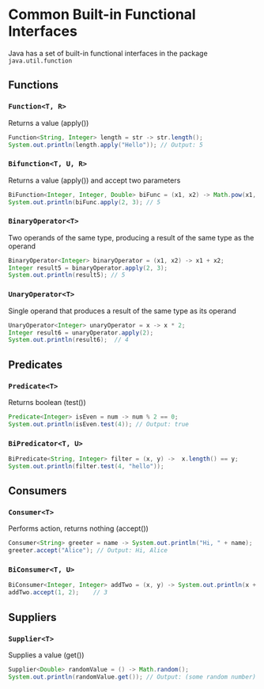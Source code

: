 # Common Built-in Functional Interfaces

Java has a set of built-in functional interfaces in the package `java.util.function`

## Functions

### `Function<T, R>`

Returns a value (apply())

```java
Function<String, Integer> length = str -> str.length();
System.out.println(length.apply("Hello")); // Output: 5
```

### `Bifunction<T, U, R>`

Returns a value (apply()) and accept two parameters

```java
BiFunction<Integer, Integer, Double> biFunc = (x1, x2) -> Math.pow(x1, x2);
System.out.println(biFunc.apply(2, 3); // 5
```

### `BinaryOperator<T>`

Two operands of the same type, producing a result of the same type as the operand

```java
BinaryOperator<Integer> binaryOperator = (x1, x2) -> x1 + x2;
Integer result5 = binaryOperator.apply(2, 3);
System.out.println(result5); // 5
```

### `UnaryOperator<T>`

Single operand that produces a result of the same type as its operand

```java
UnaryOperator<Integer> unaryOperator = x -> x * 2;
Integer result6 = unaryOperator.apply(2);
System.out.println(result6);  // 4
```

## Predicates

### `Predicate<T>`

Returns boolean (test())

```java
Predicate<Integer> isEven = num -> num % 2 == 0;
System.out.println(isEven.test(4)); // Output: true
```

### `BiPredicator<T, U>`

```java
BiPredicate<String, Integer> filter = (x, y) ->  x.length() == y;
System.out.println(filter.test(4, "hello"));
```

## Consumers

### `Consumer<T>`

Performs action, returns nothing (accept())

```java
Consumer<String> greeter = name -> System.out.println("Hi, " + name);
greeter.accept("Alice"); // Output: Hi, Alice
```

### `BiConsumer<T, U>`

```java
BiConsumer<Integer, Integer> addTwo = (x, y) -> System.out.println(x + y);
addTwo.accept(1, 2);    // 3
```

## Suppliers

### `Supplier<T>`

Supplies a value (get())

```java
Supplier<Double> randomValue = () -> Math.random();
System.out.println(randomValue.get()); // Output: (some random number)
```
